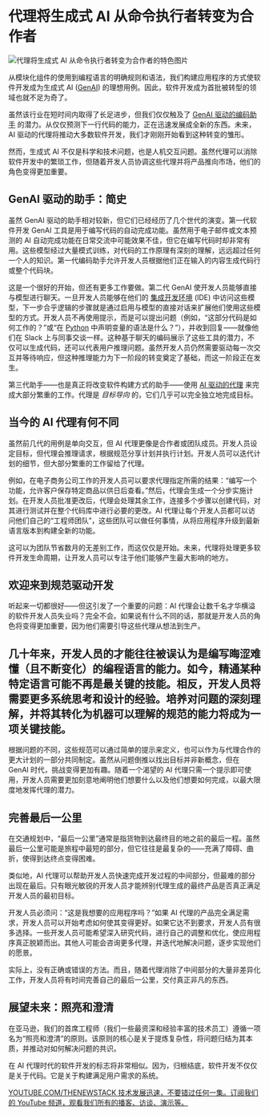 # 代理将生成式 AI 从命令执行者转变为合作者

![代理将生成式 AI 从命令执行者转变为合作者的特色图片](https://cdn.thenewstack.io/media/2024/10/28b230b1-agentsshifttogenaicollaborators-1024x576.jpg)

从模块化组件的使用到编程语言的明确规则和语法，我们构建应用程序的方式使软件开发成为生成式 AI ([GenAI](https://thenewstack.io/ai/)) 的理想用例。因此，软件开发成为首批被转型的领域也就不足为奇了。

虽然该行业在短时间内取得了长足进步，但我们仅仅触及了 [GenAI 驱动的编码助手](https://thenewstack.io/how-to-start-building-in-python-with-amazon-q-developer/) 的潜力。从仅仅预测下一行代码的能力，正在迅速发展成全新的东西。未来，AI 驱动的代理将推动大多数软件开发，我们才刚刚开始看到这种转变的雏形。

然而，生成式 AI 不仅是科学和技术问题，也是人机交互问题。虽然代理可以消除软件开发中的繁琐工作，但随着开发人员协调这些代理并将产品推向市场，他们的角色变得更加重要。

## GenAI 驱动的助手：简史

虽然 GenAI 驱动的助手相对较新，但它们已经经历了几个世代的演变。第一代软件开发 GenAI 工具是用于编写代码的自动完成功能。虽然用于电子邮件或文本预测的 AI 自动完成功能在日常交流中可能效果不佳，但它在编写代码时却非常有用。这些模型经过大量模式训练，对代码的工作原理有深刻的理解，远远超过任何一个人的知识。第一代编码助手允许开发人员根据他们正在输入的内容生成代码行或整个代码块。

这是一个很好的开始，但还有更多工作要做。第二代 GenAI 使开发人员能够直接与模型进行聊天。一旦开发人员能够在他们的 [集成开发环境](https://thenewstack.io/developer-tools/) (IDE) 中访问这些模型，下一步合乎逻辑的步骤就是通过启用与模型的直接对话来扩展他们使用这些模型的方式。开发人员不再使用提示，而是可以提出问题（例如，“这部分代码是如何工作的？”或“在 [Python](https://roadmap.sh/python) 中声明变量的语法是什么？”），并收到回复——就像他们在 Slack 上与同事交谈一样。这种基于聊天的编码展示了这些工具的潜力，不仅可以生成代码，还可以代表用户推理问题。虽然开发人员仍然需要驱动每一次交互并等待响应，但这种推理能力为下一阶段的转变奠定了基础，而这一阶段正在发生。

第三代助手——也是真正将改变软件构建方式的助手——使用 [AI 驱动的代理](https://thenewstack.io/ai-agents-key-concepts-and-how-they-overcome-llm-limitations/) 来完成大部分繁重的工作。代理是 *目标导向* 的，它们几乎可以完全独立地完成目标。

## 当今的 AI 代理有何不同

虽然前几代的用例是单向交互，但 AI 代理更像是合作者或团队成员。开发人员设定目标，但代理会推理请求，根据规范分享计划并执行计划。开发人员可以迭代计划的细节，但大部分繁重的工作留给了代理。

例如，在电子商务公司工作的开发人员可以要求代理指定所需的结果：“编写一个功能，允许客户保存特定商品以供日后查看。”然后，代理会生成一个分步实施计划。在开发人员批准更改后，代理会处理其余工作，连接多个步骤以创建代码，对其进行测试并在整个代码库中进行必要的更改。AI 代理让每个开发人员都可以访问他们自己的“工程师团队”，这些团队可以做任何事情，从将应用程序升级到最新语言版本到构建全新的功能。

这可以为团队节省数月的无差别工作，而这仅仅是开始。未来，代理将处理更多软件开发生命周期，让开发人员可以专注于他们能够产生最大影响的地方。

## 欢迎来到规范驱动开发

听起来一切都很好——但这引发了一个重要的问题：AI 代理会让数千名才华横溢的软件开发人员失业吗？完全不会。如果说有什么不同的话，那就是开发人员的角色将变得更加重要，因为他们需要引导这些代理从想法到生产。
## 几十年来，开发人员的才能往往被误认为是编写晦涩难懂（且不断变化）的编程语言的能力。如今，精通某种特定语言可能不再是最关键的技能。相反，开发人员将需要更多系统思考和设计的经验。培养对问题的深刻理解，并将其转化为机器可以理解的规范的能力将成为一项关键技能。

根据问题的不同，这些规范可以通过简单的提示来定义，也可以作为与代理合作的更大计划的一部分共同制定。虽然从问题倒推以找出目标并非新概念，但在 GenAI 时代，挑战变得更加有趣。随着一个渴望的 AI 代理只需一个提示即可使用，开发人员需要更加刻意地阐明他们想要什么以及他们想要如何完成，以最大限度地发挥代理的潜力。

## 完善最后一公里

在交通规划中，“最后一公里”通常是指货物到达最终目的地之前的最后一程。虽然最后一公里可能是旅程中最短的部分，但它往往是最复杂的——充满了障碍、曲折，使得到达终点变得困难。

类似地，AI 代理可以帮助开发人员快速完成开发过程的中间部分，但最难的部分出现在最后。只有眼光敏锐的开发人员才能辨别代理生成的最终产品是否真正满足开发人员的最初目标。

开发人员必须问：“这是我想要的应用程序吗？”如果 AI 代理的产品完全满足需求，开发人员可以开始考虑如何使其变得更好。如果它达不到要求，开发人员有很多选择。一些开发人员可能希望深入研究代码，进行自己的调整和优化，使应用程序真正脱颖而出。其他人可能会咨询更多代理，并迭代地解决问题，逐步实现他们的愿景。

实际上，没有正确或错误的方法。而且，随着代理消除了中间部分的大量非差异化工作，开发人员将有时间完善自己的最后一公里，交付真正非凡的东西。

## 展望未来：照亮和澄清

在亚马逊，我们的首席工程师（我们一些最资深和经验丰富的技术员工）遵循一项名为“照亮和澄清”的原则。该原则的核心是关于提炼复杂性，将问题归结为其本质，并推动对如何解决问题的共识。

在 AI 代理时代的软件开发的标志将非常相似。因为，归根结底，软件开发不仅仅是关于代码。它是关于构建满足用户需求的系统。

[YOUTUBE.COM/THENEWSTACK 技术发展迅速，不要错过任何一集。订阅我们的 YouTube 频道，观看我们所有的播客、访谈、演示等。](https://youtube.com/thenewstack?sub_confirmation=1)